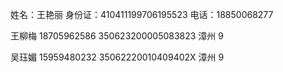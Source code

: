 姓名：王艳丽
身份证：410411199706195523
电话：18850068277

王柳梅 18705962586
350623200005083823
漳州 9

吴珏媚
15959480232
35062220010409402X
漳州 9
